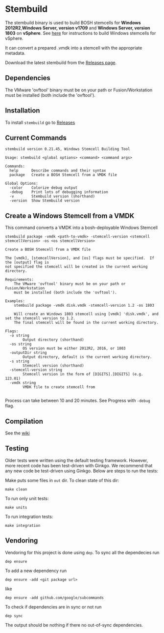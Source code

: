 # Stembuild

The stembuild binary is used to build BOSH stemcells for **Windows 2012R2**,**Windows Server, version v1709** and **Windows Server, version 1803** on **vSphere**. See [here](https://github.com/cloudfoundry-incubator/bosh-windows-stemcell-builder/wiki/Creating-a-vSphere-Stemcell-by-Hand) for instructions to build Windows stemcells for vSphere.

It can convert a prepared .vmdk into a stemcell with the appropriate metadata.

Download the latest stembuild from the [Releases page](https://github.com/cloudfoundry-incubator/stembuild/releases).

## Dependencies
The VMware 'ovftool' binary must be on your path or Fusion/Workstation must be installed (both include the 'ovftool').

## Installation

To install `stembuild` go to [Releases](https://github.com/cloudfoundry-incubator/stembuild/releases)

## Current Commands
```
stembuild version 0.21.45, Windows Stemcell Building Tool

Usage: stembuild <global options> <command> <command args>

Commands:
  help		Describe commands and their syntax
  package	Create a BOSH Stemcell from a VMDK file

Global Options:
  -color	Colorize debug output
  -debug	Print lots of debugging information
  -v		Stembuild version (shorthand)
  -version	Show Stembuild version

```
## Create a Windows Stemcell from a VMDK

This command converts a VMDK into a bosh-deployable Windows Stemcell 
```
stembuild package -vmdk <path-to-vmdk> -stemcell-version <stemcell stemcellVersion> -os <os stemcellVersion>

Create a BOSH Stemcell from a VMDK file

The [vmdk], [stemcellVersion], and [os] flags must be specified.  If the [output] flag is
not specified the stemcell will be created in the current working directory.

Requirements:
	The VMware 'ovftool' binary must be on your path or Fusion/Workstation
	must be installed (both include the 'ovftool').

Examples:
	stembuild package -vmdk disk.vmdk -stemcell-version 1.2 -os 1803

	Will create an Windows 1803 stemcell using [vmdk] 'disk.vmdk', and set the stemcell version to 1.2.
	The final stemcell will be found in the current working directory.

Flags:
  -o string
    	Output directory (shorthand)
  -os string
    	OS version must be either 2012R2, 2016, or 1803
  -outputDir string
    	Output directory, default is the current working directory.
  -s string
    	Stemcell version (shorthand)
  -stemcell-version string
    	Stemcell version in the form of [DIGITS].[DIGITS] (e.g. 123.01)
  -vmdk string
    	VMDK file to create stemcell from
      
```

Process can take between 10 and 20 minutes. See Progress with `-debug` flag.

## Compilation

See the [wiki](https://github.com/cloudfoundry-incubator/stembuild/wiki/build-stembuild)

## Testing

Older tests were written using the default testing framework.  However, more recent code
has been test-driven with Ginkgo.  We recommend that any new code be test-driven using Ginkgo.
Below are steps to run the tests:

Make puts some files in `out` dir. To clean state of this dir:
```
make clean
```
To run only unit tests:
```
make units
```
To run integration tests:
```
make integration
```


## Vendoring

Vendoring for this project is done using `dep`. 
To sync all the dependecies run
```
dep ensure
```

To add a new dependency run 
```
dep ensure -add <git package url>
```
like 
```
dep ensure -add github.com/google/subcommands
```

To check if dependencies are in sync or not run
```
dep sync
```
The output should be nothing if there no out-of-sync dependencies.
